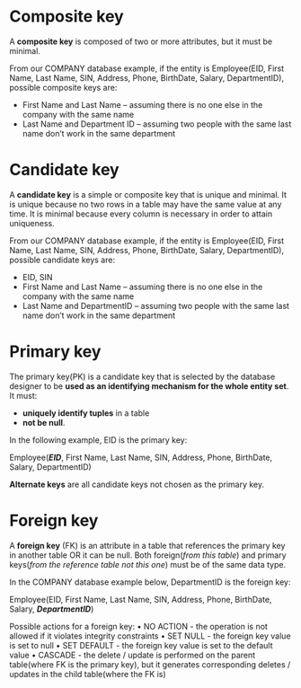 # Composite key
A **composite key** is composed of two or more attributes, but it must be minimal.

From our COMPANY database example, if the entity is Employee(EID, First Name, Last Name, SIN, Address, Phone, BirthDate, Salary, DepartmentID), possible composite keys are:
* First Name and Last Name – assuming there is no one else in the company with the same name
* Last Name and Department ID – assuming two people with the same last name don’t work in the same department

# Candidate key
A **candidate key** is a simple or composite key that is unique and minimal.  It is unique because no two rows in a table may have the same value at any time. It is minimal because every column is necessary in order to attain uniqueness.

From our COMPANY database example, if the entity is Employee(EID, First Name, Last Name, SIN, Address, Phone, BirthDate, Salary, DepartmentID), possible candidate keys are:
* EID, SIN
* First Name and Last Name – assuming there is no one else in the company with the same name
* Last Name and DepartmentID – assuming two people with the same last name don’t work in the same department

# Primary key
The primary key(PK) is a candidate key that is selected by the database designer to be **used as an identifying mechanism for the whole entity set**. It must:
* **uniquely identify tuples** in a table 
* **not be null**. 
 
In the following example, EID is the primary key:

Employee(**_EID_**, First Name, Last Name, SIN, Address, Phone, BirthDate, Salary, DepartmentID)

**Alternate keys** are all candidate keys not chosen as the primary key.

# Foreign key
A **foreign key** (FK) is an attribute in a table that references the primary key in another table OR it can be null. Both foreign(_from this table_) and primary keys(_from the reference table not this one_) must be of the same data type.

In the COMPANY database example below, DepartmentID is the foreign key:

Employee(EID, First Name, Last Name, SIN, Address, Phone, BirthDate, Salary, **_DepartmentID_**)

Possible actions for a foreign key:
• NO ACTION   - the operation is not allowed if it violates integrity constraints
• SET NULL    - the foreign key value is set to null
• SET DEFAULT - the foreign key value is set to the default value
• CASCADE     - the delete / update is performed on the parent table(where FK is the primary key), but it generates corresponding deletes / updates in the child table(where the FK is)
